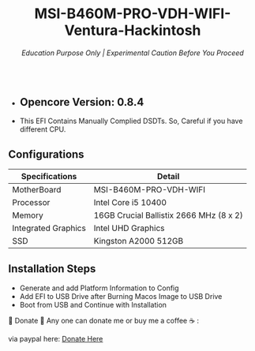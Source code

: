 <div align="center">
<h1>MSI-B460M-PRO-VDH-WIFI-Ventura-Hackintosh</h1>
<h6>Education Purpose Only | Experimental Caution Before You Proceed</h6>
</div>
<br>

- ## Opencore Version: 0.8.4

- This EFI Contains Manually Complied DSDTs. So, Careful if you have different CPU.

## Configurations
| Specifications      | Detail                                      |
|---------------------|---------------------------------------------|
| MotherBoard         | MSI-B460M-PRO-VDH-WIFI                      |
| Processor           | Intel Core i5 10400                         |
| Memory              | 16GB Crucial Ballistix 2666 MHz (8 x 2)     |                            |
| Integrated Graphics | Intel UHD Graphics                          | 
| SSD                 | Kingston A2000 512GB                        |


## Installation Steps
- Generate and add Platform Information to Config
- Add EFI to USB Drive after Burning Macos Image to USB Drive
- Boot from USB and Continue with Installation

💠 Donate 💠
Any one can donate me or buy me a coffee ☕ :

via paypal here: <a href="https://paypal.me/MangalMaurya">Donate Here</a>

